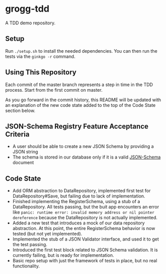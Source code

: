 # grogg-tdd
A TDD demo repository.

## Setup
Run `./setup.sh` to install the needed dependencies. You can then run the tests via the `ginkgo -r` command.

## Using This Repository
Each commit of the master branch represents a step in time in the TDD process. Start from the first commit on master.

As you go forward in the commit history, this README will be updated with an explanation of the new code state added to the top of the Code State section below.

## JSON-Schema Registry Feature Acceptance Criteria
- A user should be able to create a new JSON Schema by providing a JSON string
- The schema is stored in our database only if it is a valid [JSON-Schema](https://json-schema.org) document

## Code State
- Add ORM abstraction to DataRepository, implemented first test for DataRepository#Save, but failing due to lack of implementation.
- Finished implementing the RegisterSchema, using a stub of a DataRepository. All tests passing, but the buit app encounters an error like `panic: runtime error: invalid memory address or nil pointer dereference` because the DataRepository is not actually implemented.
- Added a new test that introduces a mock of our data repository abstraction. At this point, the entire RegisterSchema behavior is now tested (but not yet implemented).
- Implemented the stub of a JSON Validator interface, and used it to get the test passing.
- Introduced the first test block related to JSON Schema validation. It is currently failing, but is ready for implementation.
- Basic repo setup with just the framework of tests in place, but no real functionality.